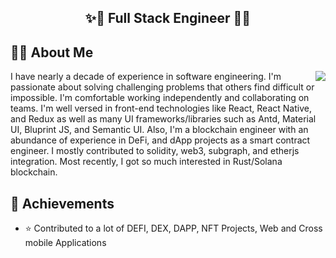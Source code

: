 <h2 align="center">✨🐢  Full Stack Engineer 🚀✨</h2>

## 🕵️‍♂️ About Me
<img align="right" src="https://github-readme-stats.vercel.app/api?username=dimafree&show_icons=true&icon_color=0366d6&text_color=24292e&bg_color=ffffff&hide_title=true" />
I have nearly a decade of experience in software engineering. I'm passionate about solving challenging problems that others find difficult or impossible.
I'm comfortable working independently and collaborating on teams. 
I'm well versed in front-end technologies like React, React Native, and Redux as well as many UI frameworks/libraries such as Antd, Material UI, Bluprint JS, and Semantic UI.
Also, I'm a blockchain engineer with an abundance of experience in DeFi, and dApp projects as a smart contract engineer. I mostly contributed to solidity, web3, subgraph, and etherjs integration. Most recently, I got so much interested in Rust/Solana blockchain.

## 🚀 Achievements
- ⭐ Contributed to a lot of DEFI, DEX, DAPP, NFT Projects, Web and Cross mobile Applications
